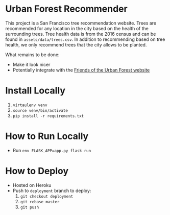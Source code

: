 # Urban Forest Recommender
This project is a San Francisco tree recommendation website. Trees are recommended for any location in the city based on the health of the surrounding trees. Tree health data is from the 2016 census and can be found in `assets/data/trees.csv`. In addition to recommending based on tree health, we only recommend trees that the city allows to be planted.

What remains to be done:
- Make it look nicer
- Potentially integrate with the [Friends of the Urban Forest website](www.fuf.net/resources-reference/urban-tree-species-directory/)

# Install Locally

1. `virtaulenv venv`
1. `source venv/bin/activate`
1. `pip install -r requirements.txt`

# How to Run Locally

- Run `env FLASK_APP=app.py flask run`

# How to Deploy

- Hosted on Heroku
- Push to `deployment` branch to deploy:
  1. `git checkout deployment`
  1. `git rebase master`
  1. `git push`

